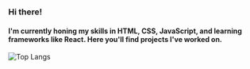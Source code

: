 ### Hi there!

#### I'm currently honing my skills in HTML, CSS, JavaScript, and learning frameworks like React. Here you'll find projects I've worked on.

![Top Langs](https://github-readme-stats.vercel.app/api/top-langs/?username=tan1ty&layout=compact)
